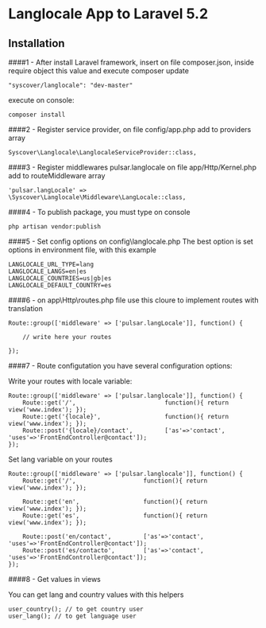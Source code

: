 # Langlocale App to Laravel 5.2

## Installation

####1 - After install Laravel framework, insert on file composer.json, inside require object this value and execute composer update
```
"syscover/langlocale": "dev-master"

```
execute on console:
```
composer install
```

####2 - Register service provider, on file config/app.php add to providers array

```
Syscover\Langlocale\LanglocaleServiceProvider::class,

```

####3 - Register middlewares pulsar.langlocale on file app/Http/Kernel.php add to routeMiddleware array

```
'pulsar.langLocale' => \Syscover\Langlocale\Middleware\LangLocale::class,

```

####4 - To publish package, you must type on console

```
php artisan vendor:publish

```

####5 - Set config options on config\langlocale.php
The best option is set options in environment file, with this example
```
LANGLOCALE_URL_TYPE=lang
LANGLOCALE_LANGS=en|es
LANGLOCALE_COUNTRIES=us|gb|es
LANGLOCALE_DEFAULT_COUNTRY=es
```

####6 - on app\Http\routes.php file use this cloure to implement routes with translation

```
Route::group(['middleware' => ['pulsar.langLocale']], function() {

    // write here your routes

});

```

####7 - Route configutation
you have several configuration options:

Write your routes with locale variable:

```
Route::group(['middleware' => ['pulsar.langlocale']], function() {
    Route::get('/',                         function(){ return view('www.index'); });
    Route::get('{locale}',                  function(){ return view('www.index'); });
    Route::post('{locale}/contact',         ['as'=>'contact',  'uses'=>'FrontEndController@contact']);
});

```

Set lang variable on your routes

```
Route::group(['middleware' => ['pulsar.langlocale']], function() {
    Route::get('/',                   function(){ return view('www.index'); });

    Route::get('en',                  function(){ return view('www.index'); });
    Route::get('es',                  function(){ return view('www.index'); });

    Route::post('en/contact',         ['as'=>'contact',          'uses'=>'FrontEndController@contact']);
    Route::post('es/contacto',        ['as'=>'contact',          'uses'=>'FrontEndController@contact']);
});

```

####8 - Get values in views

You can get lang and country values with this helpers
```
user_country(); // to get country user
user_lang(); // to get language user
```


